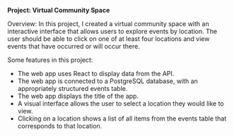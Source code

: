 **Project: Virtual Community Space**

Overview:
In this project, I created a virtual community space with an interactive interface that allows users to explore events by location. The user should be able to click on one of at least four locations and view events that have occurred or will occur there.

Some features in this project:
- The web app uses React to display data from the API.
- The web app is connected to a PostgreSQL database, with an appropriately structured events table.
- The web app displays the title of the app.
- A visual interface allows the user to select a location they would like to view.
- Clicking on a location shows a list of all items from the events table that corresponds to that location.
